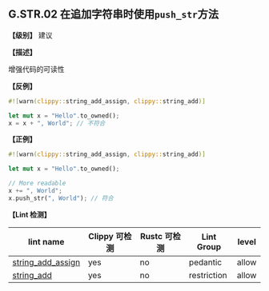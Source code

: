 ## G.STR.02  在追加字符串时使用`push_str`方法

**【级别】** 建议

**【描述】**

增强代码的可读性

**【反例】**

```rust
#![warn(clippy::string_add_assign, clippy::string_add)]

let mut x = "Hello".to_owned();
x = x + ", World"; // 不符合
```

**【正例】**

```rust
#![warn(clippy::string_add_assign, clippy::string_add)]

let mut x = "Hello".to_owned();

// More readable
x += ", World";
x.push_str(", World"); // 符合
```

**【Lint 检测】**

| lint name                                                    | Clippy 可检测 | Rustc 可检测 | Lint Group  | level |
| ------------------------------------------------------------ | ------------- | ------------ | ----------- | ----- |
| [string_add_assign](https://rust-lang.github.io/rust-clippy/master/#string_add_assign) | yes           | no           | pedantic    | allow |
| [string_add](https://rust-lang.github.io/rust-clippy/master/#string_add) | yes           | no           | restriction | allow |



